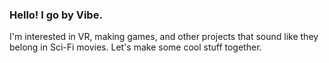 ### Hello! I go by Vibe.

I'm interested in VR, making games, and other projects that sound like they belong in Sci-Fi movies.
Let's make some cool stuff together.
